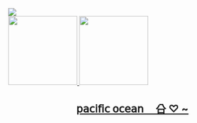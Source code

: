 <img align="center" src="https://64.media.tumblr.com/1575fc1087b1bc84d97ec7426f622094/7c46929d54eb6c56-c1/s400x600/ff90f872af6b19fbaa9775b536b7be101d071fa2.gifv">

<div>
<a href="https://github.com/ssuzane">
<img loading="lazy" height="140em" src="https://github-readme-stats.vercel.app/api/top-langs/?username=ssuzane&layout=compact&langs_count=7&theme=dracula"/>
<img loading="lazy" height="140em" src="https://github-readme-stats.vercel.app/api?username=ssuzane&show_icons=true&theme=dracula&include_all_commits=true&count_private=true"/>
</div>



<h2 align="center">   𝗉𝖺𝖼𝗂𝖿𝗂𝖼  𝗈𝖼𝖾𝖺𝗇ᅟ 㕣  ♡  ~</h2>
 
